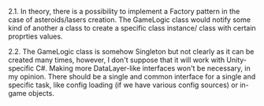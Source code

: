 2.1. In theory, there is a possibility to implement a Factory pattern in the
     case of asteroids/lasers creation. The GameLogic class would notify some
     kind of another a class to create a specific class instance/ class with
     certain proprties values.

2.2. The GameLogic class is somehow Singleton but not clearly as it can be
     created many times, however, I don't suppose that it will work with
     Unity-specific C#. Making more DataLayer-like interfaces won't be
     necessary, in my opinion. There should be a single and common interface
     for a single and specific task, like config loading (if we have various
     config sources) or in-game objects.
